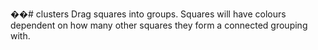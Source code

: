 ��# clusters
Drag squares into groups. Squares will have colours dependent on how many other squares they form a connected grouping with.
